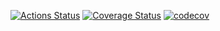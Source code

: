 [![Actions Status](https://github.com/rsnirwan/tests/workflows/build/badge.svg)](https://github.com/rsnirwan/tests/actions)
[![Coverage Status](https://coveralls.io/repos/github/RSNirwan/tests/badge.svg?branch=master)](https://coveralls.io/github/RSNirwan/tests?branch=master)
[![codecov](https://codecov.io/gh/RSNirwan/tests/branch/master/graph/badge.svg?token=3KPDUB16HE)](undefined)
